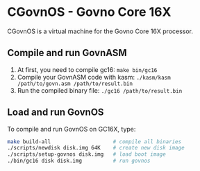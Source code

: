 # CGovnOS - Govno Core 16X

CGovnOS is a virtual machine for the Govno Core 16X processor.

## Compile and run GovnASM
1. At first, you need to compile gc16: `make bin/gc16`
2. Compile your GovnASM code with kasm: `./kasm/kasm /path/to/govn.asm /path/to/result.bin`
3. Run the compiled binary file: `./gc16 /path/to/result.bin`

## Load and run GovnOS
To compile and run GovnOS on GC16X, type:
```bash
make build-all                    # compile all binaries
./scripts/newdisk disk.img 64K    # create new disk image
./scripts/setup-govnos disk.img   # load boot image
./bin/gc16 disk disk.img          # run govnos
```

